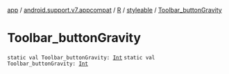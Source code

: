 [app](../../../index.md) / [android.support.v7.appcompat](../../index.md) / [R](../index.md) / [styleable](index.md) / [Toolbar_buttonGravity](.)

# Toolbar_buttonGravity

`static val Toolbar_buttonGravity: `[`Int`](https://kotlinlang.org/api/latest/jvm/stdlib/kotlin/-int/index.html)
`static val Toolbar_buttonGravity: `[`Int`](https://kotlinlang.org/api/latest/jvm/stdlib/kotlin/-int/index.html)